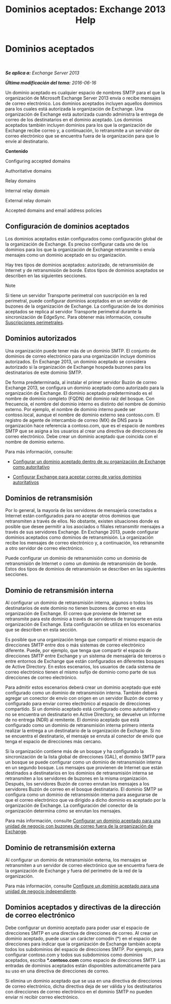 ﻿---
title: 'Dominios aceptados: Exchange 2013 Help'
TOCTitle: Dominios aceptados
ms:assetid: c1839a5b-49f9-4c53-b247-f4e5d78efc45
ms:mtpsurl: https://technet.microsoft.com/es-es/library/Bb124423(v=EXCHG.150)
ms:contentKeyID: 49895890
ms.date: 05/22/2018
mtps_version: v=EXCHG.150
ms.translationtype: MT
---

# Dominios aceptados

 

_**Se aplica a:** Exchange Server 2013_

_**Última modificación del tema:** 2016-06-16_

Un dominio aceptado es cualquier espacio de nombres SMTP para el que la organización de Microsoft Exchange Server 2013 envía o recibe mensajes de correo electrónico. Los dominios aceptados incluyen aquellos dominios para los cuales está autorizada la organización de Exchange. Una organización de Exchange está autorizada cuando administra la entrega de correo de los destinatarios en el dominio aceptado. Los dominios aceptados también incluyen dominios para los que la organización de Exchange recibe correo y, a continuación, lo retransmite a un servidor de correo electrónico que se encuentra fuera de la organización para que lo envíe al destinatario.

**Contenido**

Configuring accepted domains

Authoritative domains

Relay domains

Internal relay domain

External relay domain

Accepted domains and email address policies

## Configuración de dominios aceptados

Los dominios aceptados están configurados como configuración global de la organización de Exchange. Es preciso configurar cada uno de los dominios para los que la organización de Exchange retransmite o envía mensajes como un dominio aceptado en su organización.

Hay tres tipos de dominios aceptados: autorizado, de retransmisión de Internet y de retransmisión de borde. Estos tipos de dominios aceptados se describen en las siguientes secciones.


> [!NOTE]
> Si tiene un servidor Transporte perimetral con suscripción en la red perimetral, puede configurar dominios aceptados en un servidor de buzones de la organización de Exchange. La configuración de los dominios aceptados se replica al servidor Transporte perimetral durante la sincronización de EdgeSync. Para obtener más información, consulte <A href="edge-subscriptions-exchange-2013-help.md">Suscripciones perimetrales</A>.



## Dominios autorizados

Una organización puede tener más de un dominio SMTP. El conjunto de dominios de correo electrónico para una organización incluye dominios autorizados. En Exchange 2013, un dominio aceptado se considera autorizado si la organización de Exchange hospeda buzones para los destinatarios de este dominio SMTP.

De forma predeterminada, al instalar el primer servidor Buzón de correo Exchange 2013, se configura un dominio aceptado como autorizado para la organización de Exchange. El dominio aceptado predeterminado es el nombre de dominio completo (FQDN) del dominio raíz del bosque. Con frecuencia, el nombre del dominio interno es distinto del nombre de dominio externo. Por ejemplo, el nombre de dominio interno puede ser contoso.local, aunque el nombre de dominio externo sea contoso.com. El registro de agente de intercambio de correo (MX) de DNS para la organización hace referencia a contoso.com, que es el espacio de nombres SMTP que se asigna a los usuarios al crear una directiva de direcciones de correo electrónico. Debe crear un dominio aceptado que coincida con el nombre de dominio externo.

Para más información, consulte:

  - [Configurar un dominio aceptado dentro de su organización de Exchange como autoritativo](configure-an-accepted-domain-within-your-exchange-organization-as-authoritative-exchange-2013-help.md)

  - [Configurar Exchange para aceptar correo de varios dominios autoritativos](configure-exchange-to-accept-mail-for-multiple-authoritative-domains-exchange-2013-help.md)

## Dominios de retransmisión

Por lo general, la mayoría de los servidores de mensajería conectados a Internet están configurados para no aceptar otros dominios que retransmiten a través de ellos. No obstante, existen situaciones donde es posible que desee permitir a los asociados o filiales retransmitir mensajes a través de sus servidores Exchange. En Exchange 2013, puede configurar dominios aceptados como dominios de retransmisión. La organización recibe los mensajes de correo electrónico y, a continuación, los retransmite a otro servidor de correo electrónico.

Puede configurar un dominio de retransmisión como un dominio de retransmisión de Internet o como un dominio de retransmisión de borde. Estos dos tipos de dominios de retransmisión se describen en las siguientes secciones.

## Dominio de retransmisión interna

Al configurar un dominio de retransmisión interna, algunos o todos los destinatarios de este dominio no tienen buzones de correo en esta organización de Exchange. El correo que proviene de Internet se retransmite para este dominio a través de servidores de transporte en esta organización de Exchange. Esta configuración se utiliza en los escenarios que se describen en esta sección.

Es posible que una organización tenga que compartir el mismo espacio de direcciones SMTP entre dos o más sistemas de correo electrónico diferente. Puede, por ejemplo, que tenga que compartir el espacio de direcciones SMTP entre Exchange y un sistema de mensajería de terceros o entre entornos de Exchange que están configurados en diferentes bosques de Active Directory. En estos escenarios, los usuarios de cada sistema de correo electrónico tienen el mismo sufijo de dominio como parte de sus direcciones de correo electrónico.

Para admitir estos escenarios deberá crear un dominio aceptado que esté configurado como un dominio de retransmisión interna. También deberá agregar un conector de envío con origen en un servidor Buzón de correo y configurado para enviar correo electrónico al espacio de direcciones compartido. Si un dominio aceptado está configurado como autoritativo y no se encuentra un destinatario en Active Directory, se devuelve un informe de no entrega (NDR) al remitente. El dominio aceptado que está configurado como un dominio de retransmisión interna primero intenta realizar la entrega a un destinatario de la organización de Exchange. Si no se encuentra el destinatario, el mensaje se enruta al conector de envío que tenga el espacio de direcciones más cercano.

Si la organización contiene más de un bosque y ha configurado la sincronización de la lista global de direcciones (GAL), el dominio SMTP para un bosque se puede configurar como un dominio de retransmisión interna en un segundo bosque. Los mensajes que provienen de Internet que están destinados a destinatarios en los dominios de retransmisión interna se retransmiten a los servidores de buzones en la misma organización. Después, los servidores Buzón de correo enrutan los mensajes a los servidores Buzón de correo en el bosque destinatario. El dominio SMTP se configura como un dominio de retransmisión interna para asegurarse de que el correo electrónico que va dirigido a dicho dominio es aceptado por la organización de Exchange. La configuración del conector de la organización determina cómo se enrutan los mensajes.

Para más información, consulte [Configurar un dominio aceptado para una unidad de negocio con buzones de correo fuera de la organización de Exchange](configure-an-accepted-domain-for-a-business-unit-with-mailboxes-outside-your-exchange-organization-exchange-2013-help.md).

## Dominio de retransmisión externa

Al configurar un dominio de retransmisión externa, los mensajes se retransmiten a un servidor de correo electrónico que se encuentra fuera de la organización de Exchange y fuera del perímetro de la red de la organización.

Para más información, consulte [Configure un dominio aceptado para una unidad de negocio independiente](configure-an-accepted-domain-for-an-independent-business-unit-exchange-2013-help.md).

## Dominios aceptados y directivas de la dirección de correo electrónico

Debe configurar un dominio aceptado para poder usar el espacio de direcciones SMTP en una directiva de direcciones de correo. Al crear un dominio aceptado, puede usar un carácter comodín (\*) en el espacio de direcciones para indicar que la organización de Exchange también acepta todos los subdominios del espacio de direcciones SMTP. Por ejemplo, para configurar contoso.com y todos sus subdominios como dominios aceptados, escriba **\*.contoso.com** como espacio de direcciones SMTP. Las entradas de dominios aceptados están disponibles automáticamente para su uso en una directiva de direcciones de correo.

Si elimina un dominio aceptado que se usa en una directiva de direcciones de correo electrónico, dicha directiva deja de ser válida y los destinatarios con direcciones de correo electrónico en el dominio SMTP no pueden enviar ni recibir correo electrónico.

